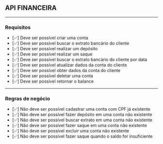 ## API FINANCEIRA

---

### Requisitos

- [✅] Deve ser possível criar uma conta
- [✅] Deve ser possível buscar o extrato bancário do cliente
- [✅] Deve ser possível realizar um depósito
- [✅] Deve ser possível realizar um saque
- [✅] Deve ser possível buscar o extrato bancário do cliente por data
- [✅] Deve ser possível atualizar dados da conta do cliente
- [✅] Deve ser possível obter dados da conta do cliente
- [✅] Deve ser possível deletar uma conta
- [✅] Deve ser possivel retornar o balance

---

### Regras de negócio

- [✅] Não deve ser possível cadastrar uma conta com CPF já existente
- [✅] Não deve ser possível fazer depósito em uma conta não existente
- [✅] Não deve ser possível buscar extrato em uma conta não existente
- [✅] Não deve ser possível fazer saque em uma conta não existente
- [✅] Não deve ser possível excluir uma conta não existente
- [✅] Não deve ser possível fazer saque quando o saldo for insuficiente

